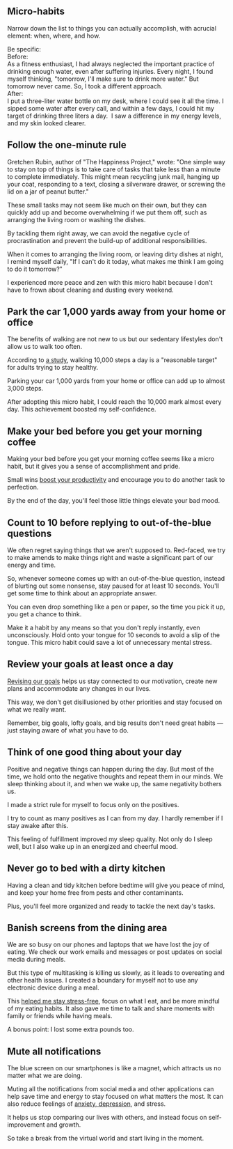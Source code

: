## Micro-habits
Narrow down the list to things you can actually accomplish, with acrucial element: when, where, and how. 

Be specific:  
Before:   
As a fitness enthusiast, I had always neglected the important practice of drinking enough water, even after suffering injuries.
Every night, I found myself thinking, "tomorrow, I'll make sure to drink more water." But tomorrow never came. So, I took a different approach.  
After:  
I put a three-liter water bottle on my desk, where I could see it all the time. I sipped some water after every call, and within a few days, I could hit my target of drinking three liters a day. 
I saw a difference in my energy levels, and my skin looked clearer.

## Follow the one-minute rule

Gretchen Rubin, author of "The Happiness Project," wrote: "One simple way to stay on top of things is to take care of tasks that take less than a minute to complete immediately. This might mean recycling junk mail, hanging up your coat, responding to a text, closing a silverware drawer, or screwing the lid on a jar of peanut butter."

These small tasks may not seem like much on their own, but they can quickly add up and become overwhelming if we put them off, such as arranging the living room or washing the dishes.

By tackling them right away, we can avoid the negative cycle of procrastination and prevent the build-up of additional responsibilities.

When it comes to arranging the living room, or leaving dirty dishes at night, I remind myself daily, "If I can't do it today, what makes me think I am going to do it tomorrow?"

I experienced more peace and zen with this micro habit because I don't have to frown about cleaning and dusting every weekend.

## Park the car 1,000 yards away from your home or office

The benefits of walking are not new to us but our sedentary lifestyles don't allow us to walk too often.

According to [a study](https://ijbnpa.biomedcentral.com/articles/10.1186/1479-5868-8-79), walking 10,000 steps a day is a "reasonable target" for adults trying to stay healthy. 

Parking your car 1,000 yards from your home or office can add up to almost 3,000 steps. 

After adopting this micro habit, I could reach the 10,000 mark almost every day. This achievement boosted my self-confidence.

## Make your bed before you get your morning coffee

Making your bed before you get your morning coffee seems like a micro habit, but it gives you a sense of accomplishment and pride.

Small wins [boost your productivity](https://www.businessinsider.com/ways-to-be-more-productive-manage-time-better-experts-2018-12) and encourage you to do another task to perfection.

By the end of the day, you'll feel those little things elevate your bad mood.

## Count to 10 before replying to out-of-the-blue questions

We often regret saying things that we aren't supposed to. Red-faced, we try to make amends to make things right and waste a significant part of our energy and time.

So, whenever someone comes up with an out-of-the-blue question, instead of blurting out some nonsense, stay paused for at least 10 seconds. You'll get some time to think about an appropriate answer.

You can even drop something like a pen or paper, so the time you pick it up, you get a chance to think.

Make it a habit by any means so that you don't reply instantly, even unconsciously. Hold onto your tongue for 10 seconds to avoid a slip of the tongue. This micro habit could save a lot of unnecessary mental stress.

## Review your goals at least once a day

[Revising our goals](https://www.businessinsider.com/how-to-make-a-plan-for-your-goals-2020-6) helps us stay connected to our motivation, create new plans and accommodate any changes in our lives. 

This way, we don't get disillusioned by other priorities and stay focused on what we really want.

Remember, big goals, lofty goals, and big results don't need great habits — just staying aware of what you have to do.

## Think of one good thing about your day

Positive and negative things can happen during the day. But most of the time, we hold onto the negative thoughts and repeat them in our minds. We sleep thinking about it, and when we wake up, the same negativity bothers us.

I made a strict rule for myself to focus only on the positives.

I try to count as many positives as I can from my day. I hardly remember if I stay awake after this.

This feeling of fulfillment improved my sleep quality. Not only do I sleep well, but I also wake up in an energized and cheerful mood.

## Never go to bed with a dirty kitchen

Having a clean and tidy kitchen before bedtime will give you peace of mind, and keep your home free from pests and other contaminants.

Plus, you'll feel more organized and ready to tackle the next day's tasks.

## Banish screens from the dining area

We are so busy on our phones and laptops that we have lost the joy of eating. We check our work emails and messages or post updates on social media during meals.

But this type of multitasking is killing us slowly, as it leads to overeating and other health issues. I created a boundary for myself not to use any electronic device during a meal.

This [helped me stay stress-free](https://www.businessinsider.com/guides/health/mental-health/stress-relief), focus on what I eat, and be more mindful of my eating habits. It also gave me time to talk and share moments with family or friends while having meals.

A bonus point: I lost some extra pounds too.

## Mute all notifications

The blue screen on our smartphones is like a magnet, which attracts us no matter what we are doing.

Muting all the notifications from social media and other applications can help save time and energy to stay focused on what matters the most. It can also reduce feelings of [anxiety, depression](https://www.businessinsider.com/how-to-talk-to-your-boss-about-your-mental-health-2018-9), and stress.

It helps us stop comparing our lives with others, and instead focus on self-improvement and growth.

So take a break from the virtual world and start living in the moment.
